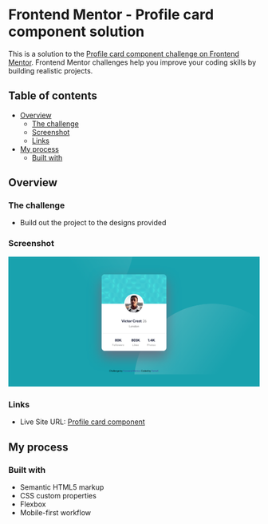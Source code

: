 # Frontend Mentor - Profile card component solution

This is a solution to the [Profile card component challenge on Frontend Mentor](https://www.frontendmentor.io/challenges/profile-card-component-cfArpWshJ). Frontend Mentor challenges help you improve your coding skills by building realistic projects. 

## Table of contents

- [Overview](#overview)
  - [The challenge](#the-challenge)
  - [Screenshot](#screenshot)
  - [Links](#links)
- [My process](#my-process)
  - [Built with](#built-with)

## Overview

### The challenge

- Build out the project to the designs provided

### Screenshot

![](./screenshot.png)

### Links

- Live Site URL: [Profile card component](https://tomwf.github.io/FEM-profile-card-component-main/)

## My process

### Built with

- Semantic HTML5 markup
- CSS custom properties
- Flexbox
- Mobile-first workflow
